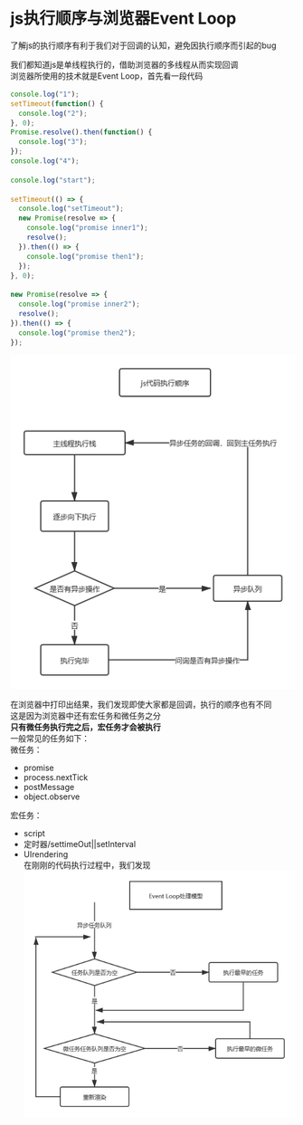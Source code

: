 # js执行顺序与浏览器Event Loop  
了解js的执行顺序有利于我们对于回调的认知，避免因执行顺序而引起的bug  

我们都知道js是单线程执行的，借助浏览器的多线程从而实现回调  
浏览器所使用的技术就是Event Loop，首先看一段代码  
```js  
console.log("1");  
setTimeout(function() {  
  console.log("2");  
}, 0);  
Promise.resolve().then(function() {  
  console.log("3");  
});  
console.log("4");  

console.log("start");  

setTimeout(() => {  
  console.log("setTimeout");  
  new Promise(resolve => {  
    console.log("promise inner1");  
    resolve();  
  }).then(() => {  
    console.log("promise then1");  
  });  
}, 0);  

new Promise(resolve => {  
  console.log("promise inner2");  
  resolve();  
}).then(() => {  
  console.log("promise then2");  
});  
```  
![Alt js执行顺序](../../book/js执行顺序_1.png)  

在浏览器中打印出结果，我们发现即使大家都是回调，执行的顺序也有不同  
这是因为浏览器中还有宏任务和微任务之分  
**只有微任务执行完之后，宏任务才会被执行**  
一般常见的任务如下：  
微任务：  
*   promise  
*   process.nextTick  
*   postMessage  
*   object.observe  

宏任务：  
*   script  
*   定时器/settimeOut||setInterval  
*   UIrendering  
在刚刚的代码执行过程中，我们发现  
![Alt js执行顺序](../../book/EventLoop处理模型.png)  